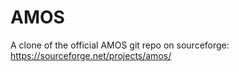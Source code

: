 AMOS
====

A clone of the official AMOS git repo on sourceforge: https://sourceforge.net/projects/amos/